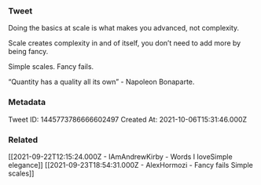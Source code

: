 ### Tweet
Doing the basics at scale is what makes you advanced, not complexity.

Scale creates complexity in and of itself, you don’t need to add more by being fancy. 

Simple scales. Fancy fails. 

“Quantity has a quality all its own” - Napoleon Bonaparte.

### Metadata
Tweet ID: 1445773786666602497
Created At: 2021-10-06T15:31:46.000Z

### Related
[[2021-09-22T12:15:24.000Z - IAmAndrewKirby - Words I loveSimple elegance]]
[[2021-09-23T18:54:31.000Z - AlexHormozi - Fancy fails Simple scales]]

